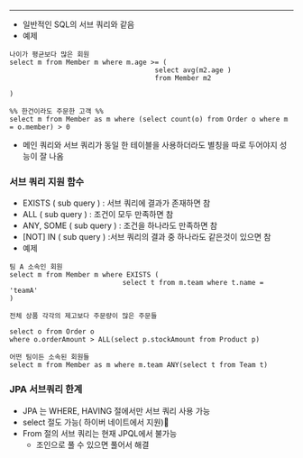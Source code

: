 -- --

- 일반적인 SQL의 서브 쿼리와 같음
- 예제 
```JPQL
나이가 평균보다 많은 회원
select m from Member m where m.age >= (
									select avg(m2.age )
									from Member m2 
									
)
```

```JPQL
%% 한건이라도 주문한 고객 %%
select m from Member as m where (select count(o) from Order o where m = o.member) > 0

```

- 메인 쿼리와 서브 쿼리가 동일 한 테이블을 사용하더라도 별칭을 따로 두어야지 성능이 잘 나옴

### 서브 쿼리 지원 함수

- EXISTS ( sub query ) : 서브 쿼리에 결과가 존재하면 참
- ALL ( sub query ) : 조건이 모두 만족하면 참
- ANY, SOME ( sub query ) : 조건을 하나라도 만족하면 참
- [NOT] IN ( sub query ) :서브 쿼리의 결과 중 하나라도 같은것이 있으면 참
- 예제
```JPQL
팀 A 소속인 회원
select m from Member m where EXISTS (
							select t from m.team where t.name = 'teamA'
)
```

```JPQL
전체 상품 각각의 제고보다 주문량이 많은 주문들

select o from Order o 
where o.orderAmount > ALL(select p.stockAmount from Product p)
```

```JQPL
어떤 팀이든 소속된 회원들
select m from Member as m where m.team ANY(select t from Team t)

```

### JPA 서브쿼리 한계

- JPA 는 WHERE, HAVING 절에서만 서브 쿼리 사용 가능
- select 절도 가능( 하이버 네이트에서 지원)
- From 절의 서브 쿼리는 현재 JPQL에서 불가능
	- 조인으로 풀 수 있으면 풀어서 해결